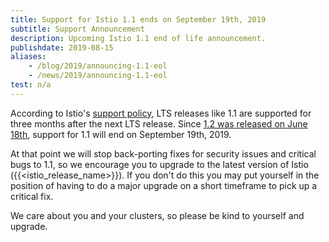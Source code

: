 ```yaml
---
title: Support for Istio 1.1 ends on September 19th, 2019
subtitle: Support Announcement
description: Upcoming Istio 1.1 end of life announcement.
publishdate: 2019-08-15
aliases:
    - /blog/2019/announcing-1.1-eol
    - /news/2019/announcing-1.1-eol
test: n/a
---
```


According to Istio's [support policy](/about/release-cadence/), LTS releases like 1.1 are supported for three months after the next LTS release.   Since [1.2 was released on June 18th](/news/releases/1.2.x/announcing-1.2/), support for 1.1 will end on September 19th, 2019.

At that point we will stop back-porting fixes for security issues and critical bugs to 1.1, so we encourage you to upgrade to the latest version of Istio ({{<istio_release_name>}}).  If you don't do this you may put yourself in the position of having to do a major upgrade on a short timeframe to pick up a critical fix.

We care about you and your clusters, so please be kind to yourself and upgrade.
